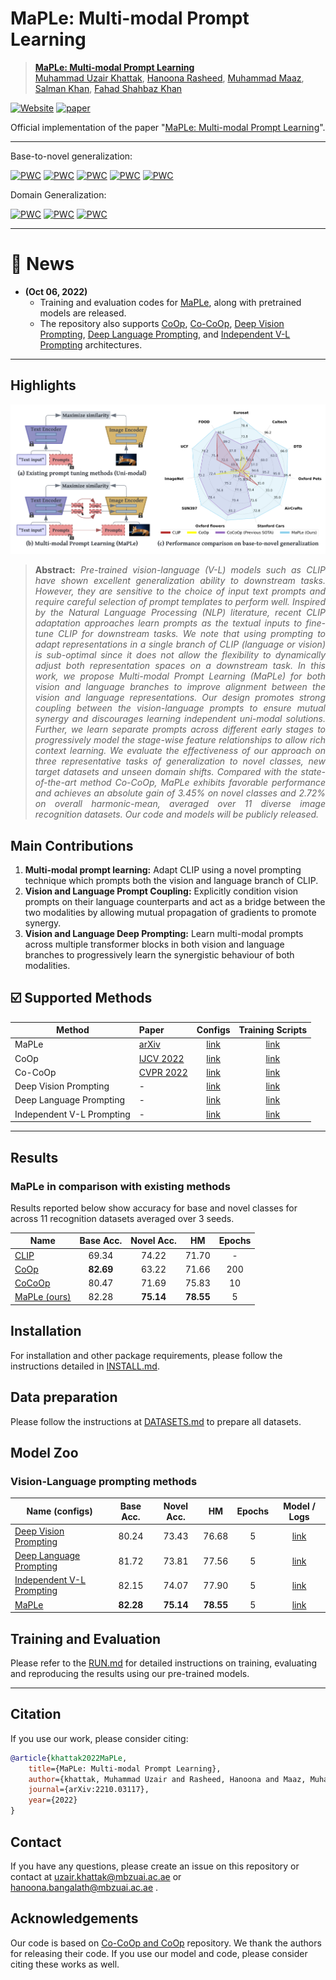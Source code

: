# MaPLe: Multi-modal Prompt Learning



> [**MaPLe: Multi-modal Prompt Learning**](https://arxiv.org/abs/2210.03117)<br>
> [Muhammad Uzair Khattak](https://scholar.google.com/citations?user=M6fFL4gAAAAJ&hl=en&authuser=1), [Hanoona Rasheed](https://scholar.google.com/citations?user=yhDdEuEAAAAJ&hl=en&authuser=1&oi=sra), [Muhammad Maaz](https://scholar.google.com/citations?user=vTy9Te8AAAAJ&hl=en&authuser=1&oi=sra), [Salman Khan](https://salman-h-khan.github.io/), [Fahad Shahbaz Khan](https://scholar.google.es/citations?user=zvaeYnUAAAAJ&hl=en)


[![Website](https://img.shields.io/badge/Project-Website-87CEEB)](https://muzairkhattak.github.io/multimodal-prompt-learning/)
[![paper](https://img.shields.io/badge/arXiv-Paper-<COLOR>.svg)](https://arxiv.org/abs/2210.03117)



Official implementation of the paper "[MaPLe: Multi-modal Prompt Learning](https://arxiv.org/abs/2210.03117)".
<hr />

Base-to-novel generalization:

[![PWC](https://img.shields.io/endpoint.svg?url=https://paperswithcode.com/badge/maple-multi-modal-prompt-learning/prompt-engineering-on-imagenet)](https://paperswithcode.com/sota/prompt-engineering-on-imagenet?p=maple-multi-modal-prompt-learning)
[![PWC](https://img.shields.io/endpoint.svg?url=https://paperswithcode.com/badge/maple-multi-modal-prompt-learning/prompt-engineering-on-sun397)](https://paperswithcode.com/sota/prompt-engineering-on-sun397?p=maple-multi-modal-prompt-learning)
[![PWC](https://img.shields.io/endpoint.svg?url=https://paperswithcode.com/badge/maple-multi-modal-prompt-learning/prompt-engineering-on-eurosat)](https://paperswithcode.com/sota/prompt-engineering-on-eurosat?p=maple-multi-modal-prompt-learning)
[![PWC](https://img.shields.io/endpoint.svg?url=https://paperswithcode.com/badge/maple-multi-modal-prompt-learning/prompt-engineering-on-ucf101)](https://paperswithcode.com/sota/prompt-engineering-on-ucf101?p=maple-multi-modal-prompt-learning)
[![PWC](https://img.shields.io/endpoint.svg?url=https://paperswithcode.com/badge/maple-multi-modal-prompt-learning/prompt-engineering-on-fgvc-aircraft)](https://paperswithcode.com/sota/prompt-engineering-on-fgvc-aircraft?p=maple-multi-modal-prompt-learning)


Domain Generalization:

[![PWC](https://img.shields.io/endpoint.svg?url=https://paperswithcode.com/badge/maple-multi-modal-prompt-learning/prompt-engineering-on-imagenet-r)](https://paperswithcode.com/sota/prompt-engineering-on-imagenet-r?p=maple-multi-modal-prompt-learning)
[![PWC](https://img.shields.io/endpoint.svg?url=https://paperswithcode.com/badge/maple-multi-modal-prompt-learning/prompt-engineering-on-imagenet-a)](https://paperswithcode.com/sota/prompt-engineering-on-imagenet-a?p=maple-multi-modal-prompt-learning)
[![PWC](https://img.shields.io/endpoint.svg?url=https://paperswithcode.com/badge/maple-multi-modal-prompt-learning/prompt-engineering-on-imagenet-s)](https://paperswithcode.com/sota/prompt-engineering-on-imagenet-s?p=maple-multi-modal-prompt-learning)


<hr />

# :rocket: News
* **(Oct 06, 2022)** 
  * Training and evaluation codes for [MaPLe](configs/trainers/MaPLe), along with pretrained models are released.
  * The repository also supports
[CoOp](configs/trainers/CoOp),
[Co-CoOp](configs/trainers/CoCoOp),
[Deep Vision Prompting](configs/trainers/VPT/vit_b16_c2_ep5_batch4_4.yaml),
[Deep Language Prompting](configs/trainers/IVLP/vit_b16_c2_ep5_batch4_4ctx_language_only.yaml), and 
[Independent V-L Prompting](configs/trainers/IVLP/vit_b16_c2_ep5_batch4_2+2ctx.yaml)
architectures.
<hr />

## Highlights

![main figure](docs/main_figure.png)
> **<p align="justify"> Abstract:** *Pre-trained vision-language (V-L) models such as CLIP have shown excellent 
> generalization ability to downstream tasks. However, they are sensitive to the choice of input text prompts and 
> require careful selection of prompt templates to perform well. Inspired by the Natural Language Processing (NLP) 
> literature, recent CLIP adaptation approaches learn prompts as the textual inputs to fine-tune CLIP for downstream 
> tasks. We note that using prompting to adapt representations in a single branch of CLIP (language or vision) is 
> sub-optimal since it does not allow the flexibility to dynamically adjust both representation spaces on a downstream 
> task. In this work, we propose Multi-modal Prompt Learning (MaPLe) for both vision and language branches to improve 
> alignment between the vision and language representations. Our design promotes strong coupling between the 
> vision-language prompts to ensure mutual synergy and discourages learning independent uni-modal solutions. 
> Further, we learn separate prompts across different early stages to progressively model the stage-wise feature 
> relationships to allow rich context learning. We evaluate the effectiveness of our approach on three representative 
> tasks of generalization to novel classes, new target datasets and unseen domain shifts. Compared with the 
> state-of-the-art method Co-CoOp, MaPLe exhibits favorable performance and achieves an absolute gain of 3.45% on novel 
> classes and 2.72% on overall harmonic-mean, averaged over 11 diverse image recognition datasets. Our code and models 
> will be publicly released.* </p>

## Main Contributions

1) **Multi-modal prompt learning:** Adapt CLIP using a novel prompting technique which prompts both the vision and language branch of CLIP.
2) **Vision and Language Prompt Coupling:** Explicitly condition vision prompts on their language counterparts and act as a bridge
between the two modalities by allowing mutual propagation of gradients to promote synergy.
3) **Vision and Language Deep Prompting:** Learn multi-modal prompts across multiple transformer blocks in both vision and
language branches to progressively learn the synergistic behaviour of both modalities.


## :ballot_box_with_check: Supported Methods

[comment]: <> (| Language Prompting            | MaPLe |  [link]&#40;configs/trainers/IVLP/vit_b16_c2_ep5_batch4_4ctx_language_only.yaml&#41;      |      |)

| Method                    | Paper                                         |                             Configs                             |          Training Scripts          |
|---------------------------|:----------------------------------------------|:---------------------------------------------------------------:|:----------------------------------:|
| MaPLe                     | [arXiv](https://arxiv.org/abs/2210.03117)                                     | [link](configs/trainers/MaPLe/vit_b16_c2_ep5_batch4_2ctx.yaml)  |       [link](scripts/maple)        |
| CoOp                      | [IJCV 2022](https://arxiv.org/abs/2109.01134) |                  [link](configs/trainers/CoOp)                  |        [link](scripts/coop)        |
| Co-CoOp                   | [CVPR 2022](https://arxiv.org/abs/2203.05557) |                 [link](configs/trainers/CoCoOp)                 |       [link](scripts/cocoop)       |
| Deep Vision Prompting     | -                                             |    [link](configs/trainers/VPT/vit_b16_c2_ep5_batch4_4.yaml)    |        [link](scripts/vpt)         |
| Deep Language Prompting   | -                                             |                 [link](configs/trainers/IVLP/vit_b16_c2_ep5_batch4_4ctx_language_only.yaml)                  | [link](scripts/language-prompting) |
| Independent V-L Prompting | -                                             | [link](configs/trainers/IVLP/vit_b16_c2_ep5_batch4_2+2ctx.yaml) |  [link](scripts/independent-vlp)   |

<hr />

## Results
### MaPLe in comparison with existing methods
Results reported below show accuracy for base and novel classes for across 11 recognition datasets averaged over 3 seeds.

| Name                                                      | Base Acc. | Novel Acc. |    HM     | Epochs | 
|-----------------------------------------------------------|:---------:|:----------:|:---------:|:------:|
| [CLIP](https://arxiv.org/abs/2103.00020)                  |   69.34   |   74.22    |   71.70   |   -    |  
| [CoOp](https://arxiv.org/abs/2109.01134)                  | **82.69** |   63.22    |   71.66   |  200   | 
| [CoCoOp](https://arxiv.org/abs/2203.05557) |   80.47   |   71.69    |   75.83   |   10   | 
| [MaPLe (ours)](https://arxiv.org/abs/2210.03117)  |   82.28   | **75.14**  | **78.55** |   5    |  

## Installation 
For installation and other package requirements, please follow the instructions detailed in [INSTALL.md](docs/INSTALL.md). 

## Data preparation
Please follow the instructions at [DATASETS.md](docs/DATASETS.md) to prepare all datasets.

## Model Zoo

### Vision-Language prompting methods
| Name  (configs)                                                                                | Base Acc. | Novel Acc. |    HM     | Epochs |                                         Model / Logs                                         |
|------------------------------------------------------------------------------------------------|:---------:|:----------:|:---------:|:------:|:--------------------------------------------------------------------------------------------:|
| [Deep Vision Prompting](configs/trainers/VPT/vit_b16_c2_ep5_batch4_4.yaml)                     |   80.24   |   73.43    |   76.68   |   5    |        [link](https://drive.google.com/drive/folders/1zJnaod8UVvo1HuxNzymLhBBS_OHq6cYp?usp=sharing)                                                                                      | 
| [Deep Language Prompting](configs/trainers/IVLP/vit_b16_c2_ep5_batch4_4ctx_language_only.yaml) |   81.72   |   73.81    |   77.56   |   5    | [link](https://drive.google.com/drive/folders/1PPLtvQIGprRUyxPiTwOSEh_oQ46zQfCN?usp=sharing) |
| [Independent V-L Prompting](configs/trainers/IVLP/vit_b16_c2_ep5_batch4_2+2ctx.yaml)           |   82.15   |   74.07    |   77.90   |   5    | [link](https://drive.google.com/drive/folders/14NxzrRirK2GfyfWajsEGDiWa2suJoTBW?usp=sharing) |
| [MaPLe](configs/trainers/MaPLe/vit_b16_c2_ep5_batch4_2ctx.yaml)                                | **82.28** | **75.14**  | **78.55** |   5    | [link](https://drive.google.com/drive/folders/1EvuvgR8566bL0T7ucvAL3LFVwuUPMRas?usp=sharing) |


## Training and Evaluation
Please refer to the [RUN.md](docs/RUN.md) for detailed instructions on training, evaluating and reproducing the results using our pre-trained models.


<hr />

## Citation
If you use our work, please consider citing:
```bibtex
@article{khattak2022MaPLe,
    title={MaPLe: Multi-modal Prompt Learning},
    author={khattak, Muhammad Uzair and Rasheed, Hanoona and Maaz, Muhammad and Khan, Salman and Khan, Fahad Shahbaz},
    journal={arXiv:2210.03117},
    year={2022}
}
```

## Contact
If you have any questions, please create an issue on this repository or contact at uzair.khattak@mbzuai.ac.ae or hanoona.bangalath@mbzuai.ac.ae .


## Acknowledgements

Our code is based on [Co-CoOp and CoOp](https://github.com/KaiyangZhou/CoOp) repository. We thank the authors for releasing their code. If you use our model and code, please consider citing these works as well.


